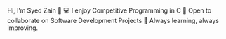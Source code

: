 
Hi, I’m Syed Zain 👋 
💻 I enjoy Competitive Programming in C 
🤝 Open to collaborate on Software Development Projects 
🚀 Always learning, always improving.